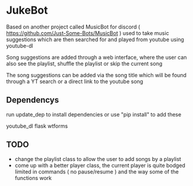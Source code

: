 # JukeBot

Based on another project called MusicBot for discord ( https://github.com/Just-Some-Bots/MusicBot )
used to take music suggestions which are then searched for and played from youtube using youtube-dl

Song suggestions are added through a web interface, 
where the user can also see the playlist, shuffle the playlist or skip the current song

The song suggestions can be added via the song title which will be found through a YT search
or a direct link to the youtube song

## Dependencys

run update_dep to install dependencies or
use "pip install" to add these

youtube_dl
flask
wtforms

## TODO

- change the playlist class to allow the user to add songs by a playlist
- come up with a better player class, the current player is quite bodged limited in commands ( no pause/resume ) and 
the way some of the functions work
